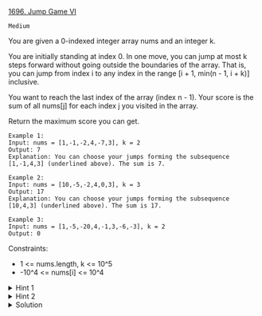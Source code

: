 [1696. Jump Game VI](https://leetcode.com/problems/jump-game-vi/)

`Medium`

You are given a 0-indexed integer array nums and an integer k.

You are initially standing at index 0. In one move, you can jump at most k steps forward without going outside the boundaries of the array. That is, you can jump from index i to any index in the range [i + 1, min(n - 1, i + k)] inclusive.

You want to reach the last index of the array (index n - 1). Your score is the sum of all nums[j] for each index j you visited in the array.

Return the maximum score you can get.

```
Example 1:
Input: nums = [1,-1,-2,4,-7,3], k = 2
Output: 7
Explanation: You can choose your jumps forming the subsequence [1,-1,4,3] (underlined above). The sum is 7.

Example 2:
Input: nums = [10,-5,-2,4,0,3], k = 3
Output: 17
Explanation: You can choose your jumps forming the subsequence [10,4,3] (underlined above). The sum is 17.

Example 3:
Input: nums = [1,-5,-20,4,-1,3,-6,-3], k = 2
Output: 0
```

Constraints:

- 1 <= nums.length, k <= 10^5
- -10^4 <= nums[i] <= 10^4

<details>
<summary>Hint 1</summary>

Let dp[i] be "the maximum score to reach the end starting at index i". The answer for dp[i] is nums[i] + max{dp[i+j]} for 1 <= j <= k. That gives an O(n*k) solution.

</details>

<details>
<summary>Hint 2</summary>

Instead of checking every j for every i, keep track of the largest dp[i] values in a heap and calculate dp[i] from right to left. When the largest value in the heap is out of bounds of the current index, remove it and keep checking.

</details>

<details>
<summary>Solution</summary>

[HuifengGuan](https://www.youtube.com/watch?v=f4fEdD0IbEc)

Sliding Window Maximum

```python
class Solution:
    def maxResult(self, nums: List[int], k: int) -> int:
        n = len(nums)
        dp = nums[0]
        q = collections.deque([(0, nums[0])])

        for i in range(1, n):
            # Pop out of range elements
            if q and q[0][0] < i-k:
                q.popleft()

            # Update dp result with q
            dp = q[0][1] + nums[i]

            # Make q monotonically decreasing
            while q and dp > q[-1][1]:
                q.pop()

            # Add i to the correct place in q
            q.append((i, dp))

        return dp
```
</details>